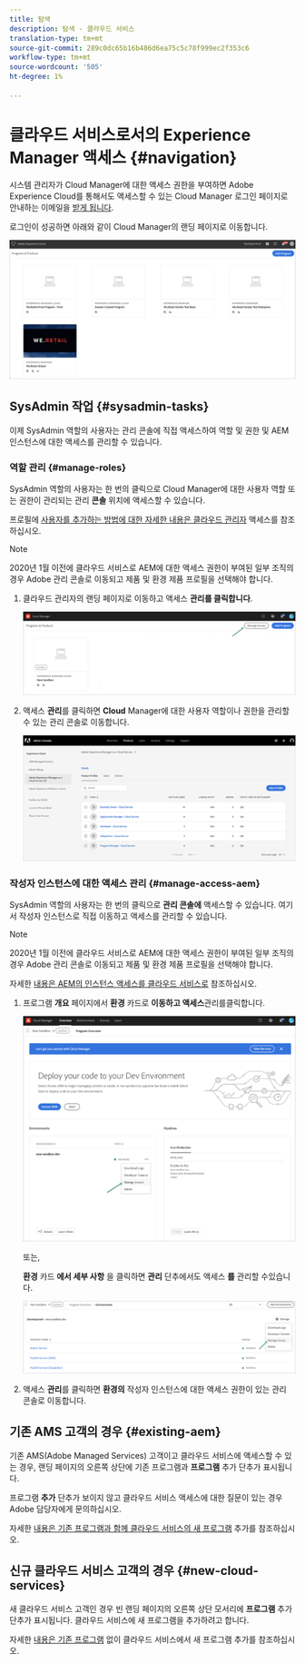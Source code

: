 ```yaml
---
title: 탐색
description: 탐색 - 클라우드 서비스
translation-type: tm+mt
source-git-commit: 289c0dc65b16b486d6ea75c5c78f999ec2f353c6
workflow-type: tm+mt
source-wordcount: '505'
ht-degree: 1%

---
```



# 클라우드 서비스로서의 Experience Manager 액세스 {#navigation}

시스템 관리자가 Cloud Manager에 대한 액세스 권한을 부여하면 Adobe Experience Cloud를 통해서도 액세스할 수 있는 Cloud Manager 로그인 페이지로 안내하는 이메일을 [받게 됩니다](https://my.cloudmanager.adobe.com/).

로그인이 성공하면 아래와 같이 Cloud Manager의 랜딩 페이지로 이동합니다.

![](assets/first_timelogin1.png)

## SysAdmin 작업 {#sysadmin-tasks}

이제 SysAdmin 역할의 사용자는 관리 콘솔에 직접 액세스하여 역할 및 권한 및 AEM 인스턴스에 대한 액세스를 관리할 수 있습니다.

### 역할 관리 {#manage-roles}

SysAdmin 역할의 사용자는 한 번의 클릭으로 Cloud Manager에 대한 사용자 역할 또는 권한이 관리되는 관리 **콘솔** 위치에 액세스할 수 있습니다.

프로필에 [사용자를 추가하는 방법에 대한 자세한 내용은 클라우드 관리자](https://docs.adobe.com/content/help/en/experience-manager-cloud-service/security/ims-support.html#accessing-cloud-manager) 액세스를 참조하십시오.

>[!NOTE]
>2020년 1월 이전에 클라우드 서비스로 AEM에 대한 액세스 권한이 부여된 일부 조직의 경우 Adobe 관리 콘솔로 이동되고 제품 및 환경 제품 프로필을 선택해야 합니다.

1. 클라우드 관리자의 랜딩 페이지로 이동하고 액세스 **관리를 클릭합니다**.

   ![](assets/sys-admin5.png)

1. 액세스 **관리**&#x200B;를 클릭하면 **Cloud** Manager에 대한 사용자 역할이나 권한을 관리할 수 있는 관리 콘솔로 이동합니다.

   ![](assets/sys-admin1.png)

### 작성자 인스턴스에 대한 액세스 관리 {#manage-access-aem}

SysAdmin 역할의 사용자는 한 번의 클릭으로 **관리 콘솔에** 액세스할 수 있습니다. 여기서 작성자 인스턴스로 직접 이동하고 액세스를 관리할 수 있습니다.

>[!NOTE]
>2020년 1월 이전에 클라우드 서비스로 AEM에 대한 액세스 권한이 부여된 일부 조직의 경우 Adobe 관리 콘솔로 이동되고 제품 및 환경 제품 프로필을 선택해야 합니다.

자세한 [내용은 AEM의 인스턴스 액세스를 클라우드 서비스로](https://docs.adobe.com/content/help/en/experience-manager-cloud-service/security/ims-support.html#accessing-instance-cloud-service) 참조하십시오.

1. 프로그램 **개요** 페이지에서 **환경** 카드로 **이동하고 액세스**&#x200B;관리를클릭합니다.

   ![](assets/sys-admin6.png)

   또는,

   **환경** 카드 **에서 세부 사항** 을 클릭하면 **관리** 단추에서도 액세스 **를** 관리할 수있습니다.

   ![](assets/sys-admin4.png)

1. 액세스 **관리**&#x200B;를 클릭하면 **환경의** 작성자 인스턴스에 대한 액세스 권한이 있는 관리 콘솔로 이동합니다.

## 기존 AMS 고객의 경우 {#existing-aem}

기존 AMS(Adobe Managed Services) 고객이고 클라우드 서비스에 액세스할 수 있는 경우, 랜딩 페이지의 오른쪽 상단에 기존 프로그램과 **프로그램** 추가 단추가 표시됩니다.

프로그램 **추가** 단추가 보이지 않고 클라우드 서비스 액세스에 대한 질문이 있는 경우 Adobe 담당자에게 문의하십시오.

자세한 [내용은 기존 프로그램과 함께 클라우드 서비스의 새 프로그램](/help/onboarding/getting-access-to-aem-in-cloud/first-time-login.md#existing-program) 추가를 참조하십시오.

## 신규 클라우드 서비스 고객의 경우 {#new-cloud-services}

새 클라우드 서비스 고객인 경우 빈 랜딩 페이지의 오른쪽 상단 모서리에 **프로그램** 추가 단추가 표시됩니다. 클라우드 서비스에 새 프로그램을 추가하려고 합니다.

자세한 [내용은 기존 프로그램](/help/onboarding/getting-access-to-aem-in-cloud/first-time-login.md#no-program) 없이 클라우드 서비스에서 새 프로그램 추가를 참조하십시오.

